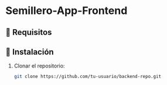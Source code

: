 # Semillero-App-Frontend

## 📌 Requisitos

## 🚀 Instalación
1. Clonar el repositorio:
   ```bash
   git clone https://github.com/tu-usuario/backend-repo.git
